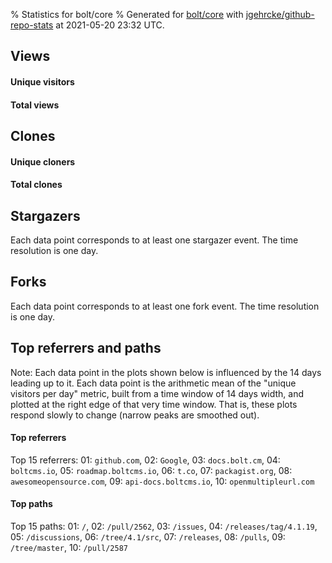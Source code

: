 % Statistics for bolt/core
% Generated for [bolt/core](https://github.com/bolt/core) with [jgehrcke/github-repo-stats](https://github.com/jgehrcke/github-repo-stats) at 2021-05-20 23:32 UTC.


## Views

#### Unique visitors
<div id="chart_views_unique" class="full-width-chart"></div>

#### Total views
<div id="chart_views_total" class="full-width-chart"></div>

<div class="pagebreak-for-print"> </div>


## Clones

#### Unique cloners
<div id="chart_clones_unique" class="full-width-chart"></div>

#### Total clones
<div id="chart_clones_total" class="full-width-chart"></div>



<div class="pagebreak-for-print"> </div>



## Stargazers

Each data point corresponds to at least one stargazer event.
The time resolution is one day.

<div id="chart_stargazers" class="full-width-chart"></div>




## Forks

Each data point corresponds to at least one fork event.
The time resolution is one day.

<div id="chart_forks" class="full-width-chart"></div>




<div class="pagebreak-for-print"> </div>



## Top referrers and paths


Note: Each data point in the plots shown below is influenced by the 14 days
leading up to it. Each data point is the arithmetic mean of the "unique
visitors per day" metric, built from a time window of 14 days width, and
plotted at the right edge of that very time window. That is, these plots
respond slowly to change (narrow peaks are smoothed out).




#### Top referrers


<div id="chart_referrers_top_n_alltime" class="full-width-chart"></div>

Top 15 referrers: 01: `github.com`, 02: `Google`, 03: `docs.bolt.cm`, 04: `boltcms.io`, 05: `roadmap.boltcms.io`, 06: `t.co`, 07: `packagist.org`, 08: `awesomeopensource.com`, 09: `api-docs.boltcms.io`, 10: `openmultipleurl.com`





#### Top paths


<div id="chart_paths_top_n_alltime" class="full-width-chart"></div>

Top 15 paths: 01: `/`, 02: `/pull/2562`, 03: `/issues`, 04: `/releases/tag/4.1.19`, 05: `/discussions`, 06: `/tree/4.1/src`, 07: `/releases`, 08: `/pulls`, 09: `/tree/master`, 10: `/pull/2587`


<script type="text/javascript">
    vegaEmbed('#chart_views_unique', {"$schema": "https://vega.github.io/schema/vega-lite/v4.8.1.json", "config": {"arc": {"fill": "#1b1e23"}, "area": {"fill": "#1b1e23"}, "axisBottom": {"domainColor": "#a9b4c4", "gridColor": "#a9b4c4", "labelColor": "#1b1e23", "labelFont": "relative-mono-11-pitch-pro, Menlo, monospace", "tickColor": "#a9b4c4", "titleColor": "#1b1e23", "titleFont": "relative-mono-11-pitch-pro, Menlo, monospace"}, "axisLeft": {"domainColor": "#a9b4c4", "gridColor": "#a9b4c4", "labelColor": "#1b1e23", "labelFont": "relative-mono-11-pitch-pro, Menlo, monospace", "tickColor": "#a9b4c4", "titleColor": "#1b1e23", "titleFont": "relative-mono-11-pitch-pro, Menlo, monospace"}, "axisX": {"grid": false}, "axisY": {"grid": false, "labelBound": true}, "background": "#FFFFFF", "group": {"fill": "#FFFFFF"}, "header": {"fontWeight": 400, "labelFont": "relative-mono-11-pitch-pro, Menlo, monospace", "titleFont": "relative-mono-11-pitch-pro, Menlo, monospace"}, "legend": {"labelFont": "relative-mono-11-pitch-pro, Menlo, monospace", "symbolSize": 200, "symbolType": "circle", "titleFont": "relative-mono-11-pitch-pro, Menlo, monospace"}, "line": {"color": "#1b1e23", "stroke": "#1b1e23"}, "path": {"stroke": "#1b1e23"}, "point": {"color": "#1b1e23", "cursor": "pointer", "filled": true, "size": 100}, "range": {"category": ["#85a2f7", "#ea9755", "#7eb36a", "#f07071", "#bc85d9", "#e587b6", "#a9b4c4", "#d4c05e", "#64b9c4"]}, "style": {"bar": {"fill": "#1b1e23"}, "text": {"font": "relative-mono-11-pitch-pro, Menlo, monospace", "fontWeight": 400}}, "symbol": {"shape": "circle"}, "title": {"anchor": "start", "font": "relative-mono-11-pitch-pro, Menlo, monospace", "fontWeight": 400}, "trail": {"color": "#1b1e23", "stroke": "#1b1e23"}, "view": {"stroke": null}}, "data": {"name": "data-6bb15feb07a9f9252d42451e95e19b18"}, "datasets": {"data-6bb15feb07a9f9252d42451e95e19b18": [{"time": "2021-05-06T00:00:00+00:00", "views_total": 110, "views_unique": 23}, {"time": "2021-05-07T00:00:00+00:00", "views_total": 208, "views_unique": 42}, {"time": "2021-05-08T00:00:00+00:00", "views_total": 46, "views_unique": 20}, {"time": "2021-05-09T00:00:00+00:00", "views_total": 69, "views_unique": 17}, {"time": "2021-05-10T00:00:00+00:00", "views_total": 126, "views_unique": 34}, {"time": "2021-05-11T00:00:00+00:00", "views_total": 371, "views_unique": 44}, {"time": "2021-05-12T00:00:00+00:00", "views_total": 113, "views_unique": 40}, {"time": "2021-05-13T00:00:00+00:00", "views_total": 83, "views_unique": 30}, {"time": "2021-05-14T00:00:00+00:00", "views_total": 184, "views_unique": 27}, {"time": "2021-05-15T00:00:00+00:00", "views_total": 83, "views_unique": 17}, {"time": "2021-05-16T00:00:00+00:00", "views_total": 63, "views_unique": 13}, {"time": "2021-05-17T00:00:00+00:00", "views_total": 305, "views_unique": 38}, {"time": "2021-05-18T00:00:00+00:00", "views_total": 258, "views_unique": 32}, {"time": "2021-05-19T00:00:00+00:00", "views_total": 161, "views_unique": 35}, {"time": "2021-05-20T00:00:00+00:00", "views_total": 343, "views_unique": 31}]}, "encoding": {"x": {"field": "time", "timeUnit": "yearmonthdate", "title": "date", "type": "temporal"}, "y": {"field": "views_unique", "scale": {"domain": [0, 48.400000000000006], "zero": true}, "title": "unique views per day", "type": "quantitative"}}, "height": 200, "mark": {"point": true, "type": "line"}, "padding": 10, "width": "container"}, {"actions": false, "renderer": "svg"}).catch(console.error);
vegaEmbed('#chart_views_total', {"$schema": "https://vega.github.io/schema/vega-lite/v4.8.1.json", "config": {"arc": {"fill": "#1b1e23"}, "area": {"fill": "#1b1e23"}, "axisBottom": {"domainColor": "#a9b4c4", "gridColor": "#a9b4c4", "labelColor": "#1b1e23", "labelFont": "relative-mono-11-pitch-pro, Menlo, monospace", "tickColor": "#a9b4c4", "titleColor": "#1b1e23", "titleFont": "relative-mono-11-pitch-pro, Menlo, monospace"}, "axisLeft": {"domainColor": "#a9b4c4", "gridColor": "#a9b4c4", "labelColor": "#1b1e23", "labelFont": "relative-mono-11-pitch-pro, Menlo, monospace", "tickColor": "#a9b4c4", "titleColor": "#1b1e23", "titleFont": "relative-mono-11-pitch-pro, Menlo, monospace"}, "axisX": {"grid": false}, "axisY": {"grid": false, "labelBound": true}, "background": "#FFFFFF", "group": {"fill": "#FFFFFF"}, "header": {"fontWeight": 400, "labelFont": "relative-mono-11-pitch-pro, Menlo, monospace", "titleFont": "relative-mono-11-pitch-pro, Menlo, monospace"}, "legend": {"labelFont": "relative-mono-11-pitch-pro, Menlo, monospace", "symbolSize": 200, "symbolType": "circle", "titleFont": "relative-mono-11-pitch-pro, Menlo, monospace"}, "line": {"color": "#1b1e23", "stroke": "#1b1e23"}, "path": {"stroke": "#1b1e23"}, "point": {"color": "#1b1e23", "cursor": "pointer", "filled": true, "size": 100}, "range": {"category": ["#85a2f7", "#ea9755", "#7eb36a", "#f07071", "#bc85d9", "#e587b6", "#a9b4c4", "#d4c05e", "#64b9c4"]}, "style": {"bar": {"fill": "#1b1e23"}, "text": {"font": "relative-mono-11-pitch-pro, Menlo, monospace", "fontWeight": 400}}, "symbol": {"shape": "circle"}, "title": {"anchor": "start", "font": "relative-mono-11-pitch-pro, Menlo, monospace", "fontWeight": 400}, "trail": {"color": "#1b1e23", "stroke": "#1b1e23"}, "view": {"stroke": null}}, "data": {"name": "data-6bb15feb07a9f9252d42451e95e19b18"}, "datasets": {"data-6bb15feb07a9f9252d42451e95e19b18": [{"time": "2021-05-06T00:00:00+00:00", "views_total": 110, "views_unique": 23}, {"time": "2021-05-07T00:00:00+00:00", "views_total": 208, "views_unique": 42}, {"time": "2021-05-08T00:00:00+00:00", "views_total": 46, "views_unique": 20}, {"time": "2021-05-09T00:00:00+00:00", "views_total": 69, "views_unique": 17}, {"time": "2021-05-10T00:00:00+00:00", "views_total": 126, "views_unique": 34}, {"time": "2021-05-11T00:00:00+00:00", "views_total": 371, "views_unique": 44}, {"time": "2021-05-12T00:00:00+00:00", "views_total": 113, "views_unique": 40}, {"time": "2021-05-13T00:00:00+00:00", "views_total": 83, "views_unique": 30}, {"time": "2021-05-14T00:00:00+00:00", "views_total": 184, "views_unique": 27}, {"time": "2021-05-15T00:00:00+00:00", "views_total": 83, "views_unique": 17}, {"time": "2021-05-16T00:00:00+00:00", "views_total": 63, "views_unique": 13}, {"time": "2021-05-17T00:00:00+00:00", "views_total": 305, "views_unique": 38}, {"time": "2021-05-18T00:00:00+00:00", "views_total": 258, "views_unique": 32}, {"time": "2021-05-19T00:00:00+00:00", "views_total": 161, "views_unique": 35}, {"time": "2021-05-20T00:00:00+00:00", "views_total": 343, "views_unique": 31}]}, "encoding": {"x": {"field": "time", "timeUnit": "yearmonthdate", "title": "date", "type": "temporal"}, "y": {"field": "views_total", "scale": {"domain": [0, 408.1], "zero": true}, "title": "total views per day", "type": "quantitative"}}, "height": 200, "mark": {"point": true, "type": "line"}, "padding": 10, "width": "container"}, {"actions": false, "renderer": "svg"}).catch(console.error);
vegaEmbed('#chart_clones_unique', {"$schema": "https://vega.github.io/schema/vega-lite/v4.8.1.json", "config": {"arc": {"fill": "#1b1e23"}, "area": {"fill": "#1b1e23"}, "axisBottom": {"domainColor": "#a9b4c4", "gridColor": "#a9b4c4", "labelColor": "#1b1e23", "labelFont": "relative-mono-11-pitch-pro, Menlo, monospace", "tickColor": "#a9b4c4", "titleColor": "#1b1e23", "titleFont": "relative-mono-11-pitch-pro, Menlo, monospace"}, "axisLeft": {"domainColor": "#a9b4c4", "gridColor": "#a9b4c4", "labelColor": "#1b1e23", "labelFont": "relative-mono-11-pitch-pro, Menlo, monospace", "tickColor": "#a9b4c4", "titleColor": "#1b1e23", "titleFont": "relative-mono-11-pitch-pro, Menlo, monospace"}, "axisX": {"grid": false}, "axisY": {"grid": false, "labelBound": true}, "background": "#FFFFFF", "group": {"fill": "#FFFFFF"}, "header": {"fontWeight": 400, "labelFont": "relative-mono-11-pitch-pro, Menlo, monospace", "titleFont": "relative-mono-11-pitch-pro, Menlo, monospace"}, "legend": {"labelFont": "relative-mono-11-pitch-pro, Menlo, monospace", "symbolSize": 200, "symbolType": "circle", "titleFont": "relative-mono-11-pitch-pro, Menlo, monospace"}, "line": {"color": "#1b1e23", "stroke": "#1b1e23"}, "path": {"stroke": "#1b1e23"}, "point": {"color": "#1b1e23", "cursor": "pointer", "filled": true, "size": 100}, "range": {"category": ["#85a2f7", "#ea9755", "#7eb36a", "#f07071", "#bc85d9", "#e587b6", "#a9b4c4", "#d4c05e", "#64b9c4"]}, "style": {"bar": {"fill": "#1b1e23"}, "text": {"font": "relative-mono-11-pitch-pro, Menlo, monospace", "fontWeight": 400}}, "symbol": {"shape": "circle"}, "title": {"anchor": "start", "font": "relative-mono-11-pitch-pro, Menlo, monospace", "fontWeight": 400}, "trail": {"color": "#1b1e23", "stroke": "#1b1e23"}, "view": {"stroke": null}}, "data": {"name": "data-510efddb98c7a81273e67f6091576f8c"}, "datasets": {"data-510efddb98c7a81273e67f6091576f8c": [{"clones_total": 0, "clones_unique": 0, "time": "2021-05-06T00:00:00+00:00"}, {"clones_total": 1, "clones_unique": 1, "time": "2021-05-07T00:00:00+00:00"}, {"clones_total": 18, "clones_unique": 3, "time": "2021-05-08T00:00:00+00:00"}, {"clones_total": 1, "clones_unique": 1, "time": "2021-05-09T00:00:00+00:00"}, {"clones_total": 44, "clones_unique": 6, "time": "2021-05-10T00:00:00+00:00"}, {"clones_total": 426, "clones_unique": 9, "time": "2021-05-11T00:00:00+00:00"}, {"clones_total": 0, "clones_unique": 0, "time": "2021-05-12T00:00:00+00:00"}, {"clones_total": 11, "clones_unique": 3, "time": "2021-05-13T00:00:00+00:00"}, {"clones_total": 98, "clones_unique": 5, "time": "2021-05-14T00:00:00+00:00"}, {"clones_total": 3, "clones_unique": 3, "time": "2021-05-15T00:00:00+00:00"}, {"clones_total": 12, "clones_unique": 7, "time": "2021-05-16T00:00:00+00:00"}, {"clones_total": 119, "clones_unique": 8, "time": "2021-05-17T00:00:00+00:00"}, {"clones_total": 160, "clones_unique": 14, "time": "2021-05-18T00:00:00+00:00"}, {"clones_total": 42, "clones_unique": 4, "time": "2021-05-19T00:00:00+00:00"}, {"clones_total": 44, "clones_unique": 3, "time": "2021-05-20T00:00:00+00:00"}]}, "encoding": {"x": {"field": "time", "timeUnit": "yearmonthdate", "title": "date", "type": "temporal"}, "y": {"field": "clones_unique", "scale": {"domain": [0, 15.400000000000002], "zero": true}, "title": "unique clones per day", "type": "quantitative"}}, "height": 200, "mark": {"point": true, "type": "line"}, "padding": 10, "width": "container"}, {"actions": false, "renderer": "svg"}).catch(console.error);
vegaEmbed('#chart_clones_total', {"$schema": "https://vega.github.io/schema/vega-lite/v4.8.1.json", "config": {"arc": {"fill": "#1b1e23"}, "area": {"fill": "#1b1e23"}, "axisBottom": {"domainColor": "#a9b4c4", "gridColor": "#a9b4c4", "labelColor": "#1b1e23", "labelFont": "relative-mono-11-pitch-pro, Menlo, monospace", "tickColor": "#a9b4c4", "titleColor": "#1b1e23", "titleFont": "relative-mono-11-pitch-pro, Menlo, monospace"}, "axisLeft": {"domainColor": "#a9b4c4", "gridColor": "#a9b4c4", "labelColor": "#1b1e23", "labelFont": "relative-mono-11-pitch-pro, Menlo, monospace", "tickColor": "#a9b4c4", "titleColor": "#1b1e23", "titleFont": "relative-mono-11-pitch-pro, Menlo, monospace"}, "axisX": {"grid": false}, "axisY": {"grid": false, "labelBound": true}, "background": "#FFFFFF", "group": {"fill": "#FFFFFF"}, "header": {"fontWeight": 400, "labelFont": "relative-mono-11-pitch-pro, Menlo, monospace", "titleFont": "relative-mono-11-pitch-pro, Menlo, monospace"}, "legend": {"labelFont": "relative-mono-11-pitch-pro, Menlo, monospace", "symbolSize": 200, "symbolType": "circle", "titleFont": "relative-mono-11-pitch-pro, Menlo, monospace"}, "line": {"color": "#1b1e23", "stroke": "#1b1e23"}, "path": {"stroke": "#1b1e23"}, "point": {"color": "#1b1e23", "cursor": "pointer", "filled": true, "size": 100}, "range": {"category": ["#85a2f7", "#ea9755", "#7eb36a", "#f07071", "#bc85d9", "#e587b6", "#a9b4c4", "#d4c05e", "#64b9c4"]}, "style": {"bar": {"fill": "#1b1e23"}, "text": {"font": "relative-mono-11-pitch-pro, Menlo, monospace", "fontWeight": 400}}, "symbol": {"shape": "circle"}, "title": {"anchor": "start", "font": "relative-mono-11-pitch-pro, Menlo, monospace", "fontWeight": 400}, "trail": {"color": "#1b1e23", "stroke": "#1b1e23"}, "view": {"stroke": null}}, "data": {"name": "data-510efddb98c7a81273e67f6091576f8c"}, "datasets": {"data-510efddb98c7a81273e67f6091576f8c": [{"clones_total": 0, "clones_unique": 0, "time": "2021-05-06T00:00:00+00:00"}, {"clones_total": 1, "clones_unique": 1, "time": "2021-05-07T00:00:00+00:00"}, {"clones_total": 18, "clones_unique": 3, "time": "2021-05-08T00:00:00+00:00"}, {"clones_total": 1, "clones_unique": 1, "time": "2021-05-09T00:00:00+00:00"}, {"clones_total": 44, "clones_unique": 6, "time": "2021-05-10T00:00:00+00:00"}, {"clones_total": 426, "clones_unique": 9, "time": "2021-05-11T00:00:00+00:00"}, {"clones_total": 0, "clones_unique": 0, "time": "2021-05-12T00:00:00+00:00"}, {"clones_total": 11, "clones_unique": 3, "time": "2021-05-13T00:00:00+00:00"}, {"clones_total": 98, "clones_unique": 5, "time": "2021-05-14T00:00:00+00:00"}, {"clones_total": 3, "clones_unique": 3, "time": "2021-05-15T00:00:00+00:00"}, {"clones_total": 12, "clones_unique": 7, "time": "2021-05-16T00:00:00+00:00"}, {"clones_total": 119, "clones_unique": 8, "time": "2021-05-17T00:00:00+00:00"}, {"clones_total": 160, "clones_unique": 14, "time": "2021-05-18T00:00:00+00:00"}, {"clones_total": 42, "clones_unique": 4, "time": "2021-05-19T00:00:00+00:00"}, {"clones_total": 44, "clones_unique": 3, "time": "2021-05-20T00:00:00+00:00"}]}, "encoding": {"x": {"field": "time", "timeUnit": "yearmonthdate", "title": "date", "type": "temporal"}, "y": {"field": "clones_total", "scale": {"domain": [0, 468.6], "zero": true}, "title": "total clones per day", "type": "quantitative"}}, "height": 200, "mark": {"point": true, "type": "line"}, "padding": 10, "width": "container"}, {"actions": false, "renderer": "svg"}).catch(console.error);
vegaEmbed('#chart_stargazers', {"$schema": "https://vega.github.io/schema/vega-lite/v4.8.1.json", "config": {"arc": {"fill": "#1b1e23"}, "area": {"fill": "#1b1e23"}, "axisBottom": {"domainColor": "#a9b4c4", "gridColor": "#a9b4c4", "labelColor": "#1b1e23", "labelFont": "relative-mono-11-pitch-pro, Menlo, monospace", "tickColor": "#a9b4c4", "titleColor": "#1b1e23", "titleFont": "relative-mono-11-pitch-pro, Menlo, monospace"}, "axisLeft": {"domainColor": "#a9b4c4", "gridColor": "#a9b4c4", "labelColor": "#1b1e23", "labelFont": "relative-mono-11-pitch-pro, Menlo, monospace", "tickColor": "#a9b4c4", "titleColor": "#1b1e23", "titleFont": "relative-mono-11-pitch-pro, Menlo, monospace"}, "axisX": {"grid": false}, "axisY": {"grid": false}, "background": "#FFFFFF", "group": {"fill": "#FFFFFF"}, "header": {"fontWeight": 400, "labelFont": "relative-mono-11-pitch-pro, Menlo, monospace", "titleFont": "relative-mono-11-pitch-pro, Menlo, monospace"}, "legend": {"labelFont": "relative-mono-11-pitch-pro, Menlo, monospace", "symbolSize": 200, "symbolType": "circle", "titleFont": "relative-mono-11-pitch-pro, Menlo, monospace"}, "line": {"color": "#1b1e23", "stroke": "#1b1e23"}, "path": {"stroke": "#1b1e23"}, "point": {"color": "#1b1e23", "cursor": "pointer", "filled": true, "size": 100}, "range": {"category": ["#85a2f7", "#ea9755", "#7eb36a", "#f07071", "#bc85d9", "#e587b6", "#a9b4c4", "#d4c05e", "#64b9c4"]}, "style": {"bar": {"fill": "#1b1e23"}, "text": {"font": "relative-mono-11-pitch-pro, Menlo, monospace", "fontWeight": 400}}, "symbol": {"shape": "circle"}, "title": {"anchor": "start", "font": "relative-mono-11-pitch-pro, Menlo, monospace", "fontWeight": 400}, "trail": {"color": "#1b1e23", "stroke": "#1b1e23"}, "view": {"stroke": null}}, "data": {"name": "data-2db7da6d2ab25a8b87ff3e6366e3c780"}, "datasets": {"data-2db7da6d2ab25a8b87ff3e6366e3c780": [{"stars_cumulative": 6.0, "time": "2018-10-02T00:00:00+00:00"}, {"stars_cumulative": 8.0, "time": "2018-10-11T14:00:00+00:00"}, {"stars_cumulative": 13.0, "time": "2018-10-21T04:00:00+00:00"}, {"stars_cumulative": 15.0, "time": "2018-10-30T18:00:00+00:00"}, {"stars_cumulative": 19.0, "time": "2018-11-09T08:00:00+00:00"}, {"stars_cumulative": 23.0, "time": "2018-11-18T22:00:00+00:00"}, {"stars_cumulative": 26.0, "time": "2018-11-28T12:00:00+00:00"}, {"stars_cumulative": 27.0, "time": "2018-12-08T02:00:00+00:00"}, {"stars_cumulative": 28.0, "time": "2018-12-17T16:00:00+00:00"}, {"stars_cumulative": 29.0, "time": "2019-01-05T20:00:00+00:00"}, {"stars_cumulative": 30.0, "time": "2019-01-15T10:00:00+00:00"}, {"stars_cumulative": 31.0, "time": "2019-01-25T00:00:00+00:00"}, {"stars_cumulative": 35.0, "time": "2019-02-03T14:00:00+00:00"}, {"stars_cumulative": 37.0, "time": "2019-02-13T04:00:00+00:00"}, {"stars_cumulative": 38.0, "time": "2019-03-04T08:00:00+00:00"}, {"stars_cumulative": 40.0, "time": "2019-03-13T22:00:00+00:00"}, {"stars_cumulative": 41.0, "time": "2019-03-23T12:00:00+00:00"}, {"stars_cumulative": 42.0, "time": "2019-04-02T02:00:00+00:00"}, {"stars_cumulative": 45.0, "time": "2019-04-11T16:00:00+00:00"}, {"stars_cumulative": 49.0, "time": "2019-04-21T06:00:00+00:00"}, {"stars_cumulative": 50.0, "time": "2019-04-30T20:00:00+00:00"}, {"stars_cumulative": 52.0, "time": "2019-05-20T00:00:00+00:00"}, {"stars_cumulative": 55.0, "time": "2019-05-29T14:00:00+00:00"}, {"stars_cumulative": 56.0, "time": "2019-06-08T04:00:00+00:00"}, {"stars_cumulative": 57.0, "time": "2019-06-17T18:00:00+00:00"}, {"stars_cumulative": 59.0, "time": "2019-07-06T22:00:00+00:00"}, {"stars_cumulative": 60.0, "time": "2019-07-16T12:00:00+00:00"}, {"stars_cumulative": 61.0, "time": "2019-07-26T02:00:00+00:00"}, {"stars_cumulative": 65.0, "time": "2019-08-04T16:00:00+00:00"}, {"stars_cumulative": 67.0, "time": "2019-08-14T06:00:00+00:00"}, {"stars_cumulative": 69.0, "time": "2019-08-23T20:00:00+00:00"}, {"stars_cumulative": 72.0, "time": "2019-09-12T00:00:00+00:00"}, {"stars_cumulative": 73.0, "time": "2019-09-21T14:00:00+00:00"}, {"stars_cumulative": 74.0, "time": "2019-10-01T04:00:00+00:00"}, {"stars_cumulative": 75.0, "time": "2019-10-10T18:00:00+00:00"}, {"stars_cumulative": 79.0, "time": "2019-10-20T08:00:00+00:00"}, {"stars_cumulative": 81.0, "time": "2019-10-29T22:00:00+00:00"}, {"stars_cumulative": 84.0, "time": "2019-11-18T02:00:00+00:00"}, {"stars_cumulative": 85.0, "time": "2019-11-27T16:00:00+00:00"}, {"stars_cumulative": 86.0, "time": "2019-12-16T20:00:00+00:00"}, {"stars_cumulative": 87.0, "time": "2019-12-26T10:00:00+00:00"}, {"stars_cumulative": 89.0, "time": "2020-01-05T00:00:00+00:00"}, {"stars_cumulative": 90.0, "time": "2020-01-14T14:00:00+00:00"}, {"stars_cumulative": 92.0, "time": "2020-01-24T04:00:00+00:00"}, {"stars_cumulative": 95.0, "time": "2020-02-02T18:00:00+00:00"}, {"stars_cumulative": 97.0, "time": "2020-02-12T08:00:00+00:00"}, {"stars_cumulative": 100.0, "time": "2020-02-21T22:00:00+00:00"}, {"stars_cumulative": 101.0, "time": "2020-03-12T02:00:00+00:00"}, {"stars_cumulative": 103.0, "time": "2020-03-31T06:00:00+00:00"}, {"stars_cumulative": 106.0, "time": "2020-04-19T10:00:00+00:00"}, {"stars_cumulative": 107.0, "time": "2020-04-29T00:00:00+00:00"}, {"stars_cumulative": 109.0, "time": "2020-05-08T14:00:00+00:00"}, {"stars_cumulative": 111.0, "time": "2020-05-27T18:00:00+00:00"}, {"stars_cumulative": 113.0, "time": "2020-06-15T22:00:00+00:00"}, {"stars_cumulative": 114.0, "time": "2020-07-05T02:00:00+00:00"}, {"stars_cumulative": 116.0, "time": "2020-07-14T16:00:00+00:00"}, {"stars_cumulative": 117.0, "time": "2020-07-24T06:00:00+00:00"}, {"stars_cumulative": 118.0, "time": "2020-08-02T20:00:00+00:00"}, {"stars_cumulative": 121.0, "time": "2020-08-12T10:00:00+00:00"}, {"stars_cumulative": 122.0, "time": "2020-08-22T00:00:00+00:00"}, {"stars_cumulative": 123.0, "time": "2020-08-31T14:00:00+00:00"}, {"stars_cumulative": 124.0, "time": "2020-09-10T04:00:00+00:00"}, {"stars_cumulative": 144.0, "time": "2020-09-19T18:00:00+00:00"}, {"stars_cumulative": 165.0, "time": "2020-09-29T08:00:00+00:00"}, {"stars_cumulative": 173.0, "time": "2020-10-08T22:00:00+00:00"}, {"stars_cumulative": 190.0, "time": "2020-10-18T12:00:00+00:00"}, {"stars_cumulative": 191.0, "time": "2020-10-28T02:00:00+00:00"}, {"stars_cumulative": 195.0, "time": "2020-11-06T16:00:00+00:00"}, {"stars_cumulative": 199.0, "time": "2020-11-16T06:00:00+00:00"}, {"stars_cumulative": 204.0, "time": "2020-11-25T20:00:00+00:00"}, {"stars_cumulative": 209.0, "time": "2020-12-05T10:00:00+00:00"}, {"stars_cumulative": 214.0, "time": "2020-12-15T00:00:00+00:00"}, {"stars_cumulative": 219.0, "time": "2020-12-24T14:00:00+00:00"}, {"stars_cumulative": 221.0, "time": "2021-01-03T04:00:00+00:00"}, {"stars_cumulative": 223.0, "time": "2021-01-12T18:00:00+00:00"}, {"stars_cumulative": 226.0, "time": "2021-01-22T08:00:00+00:00"}, {"stars_cumulative": 231.0, "time": "2021-01-31T22:00:00+00:00"}, {"stars_cumulative": 233.0, "time": "2021-02-10T12:00:00+00:00"}, {"stars_cumulative": 236.0, "time": "2021-02-20T02:00:00+00:00"}, {"stars_cumulative": 240.0, "time": "2021-03-01T16:00:00+00:00"}, {"stars_cumulative": 242.0, "time": "2021-03-11T06:00:00+00:00"}, {"stars_cumulative": 245.0, "time": "2021-03-20T20:00:00+00:00"}, {"stars_cumulative": 250.0, "time": "2021-03-30T10:00:00+00:00"}, {"stars_cumulative": 253.0, "time": "2021-04-09T00:00:00+00:00"}, {"stars_cumulative": 255.0, "time": "2021-04-18T14:00:00+00:00"}, {"stars_cumulative": 256.0, "time": "2021-04-28T04:00:00+00:00"}, {"stars_cumulative": 257.0, "time": "2021-05-07T18:00:00+00:00"}, {"stars_cumulative": 258.0, "time": "2021-05-17T08:00:00+00:00"}]}, "encoding": {"x": {"field": "time", "scale": {"domain": ["2018-09-27", "2021-05-17"]}, "timeUnit": "yearmonthdate", "title": "date", "type": "temporal"}, "y": {"field": "stars_cumulative", "scale": {"domain": [0, 283.8], "zero": true}, "title": "stargazer count (cumulative)", "type": "quantitative"}}, "height": 300, "mark": {"point": true, "type": "line"}, "padding": 10, "width": "container"}, {"actions": false, "renderer": "svg"}).catch(console.error);
vegaEmbed('#chart_forks', {"$schema": "https://vega.github.io/schema/vega-lite/v4.8.1.json", "config": {"arc": {"fill": "#1b1e23"}, "area": {"fill": "#1b1e23"}, "axisBottom": {"domainColor": "#a9b4c4", "gridColor": "#a9b4c4", "labelColor": "#1b1e23", "labelFont": "relative-mono-11-pitch-pro, Menlo, monospace", "tickColor": "#a9b4c4", "titleColor": "#1b1e23", "titleFont": "relative-mono-11-pitch-pro, Menlo, monospace"}, "axisLeft": {"domainColor": "#a9b4c4", "gridColor": "#a9b4c4", "labelColor": "#1b1e23", "labelFont": "relative-mono-11-pitch-pro, Menlo, monospace", "tickColor": "#a9b4c4", "titleColor": "#1b1e23", "titleFont": "relative-mono-11-pitch-pro, Menlo, monospace"}, "axisX": {"grid": false}, "axisY": {"grid": false}, "background": "#FFFFFF", "group": {"fill": "#FFFFFF"}, "header": {"fontWeight": 400, "labelFont": "relative-mono-11-pitch-pro, Menlo, monospace", "titleFont": "relative-mono-11-pitch-pro, Menlo, monospace"}, "legend": {"labelFont": "relative-mono-11-pitch-pro, Menlo, monospace", "symbolSize": 200, "symbolType": "circle", "titleFont": "relative-mono-11-pitch-pro, Menlo, monospace"}, "line": {"color": "#1b1e23", "stroke": "#1b1e23"}, "path": {"stroke": "#1b1e23"}, "point": {"color": "#1b1e23", "cursor": "pointer", "filled": true, "size": 100}, "range": {"category": ["#85a2f7", "#ea9755", "#7eb36a", "#f07071", "#bc85d9", "#e587b6", "#a9b4c4", "#d4c05e", "#64b9c4"]}, "style": {"bar": {"fill": "#1b1e23"}, "text": {"font": "relative-mono-11-pitch-pro, Menlo, monospace", "fontWeight": 400}}, "symbol": {"shape": "circle"}, "title": {"anchor": "start", "font": "relative-mono-11-pitch-pro, Menlo, monospace", "fontWeight": 400}, "trail": {"color": "#1b1e23", "stroke": "#1b1e23"}, "view": {"stroke": null}}, "data": {"name": "data-7f3dc62946099d5049aba9a62bf4017a"}, "datasets": {"data-7f3dc62946099d5049aba9a62bf4017a": [{"forks_cumulative": 1.0, "time": "2018-09-27T00:00:00+00:00"}, {"forks_cumulative": 3.0, "time": "2018-10-06T15:00:00+00:00"}, {"forks_cumulative": 6.0, "time": "2018-10-25T21:00:00+00:00"}, {"forks_cumulative": 9.0, "time": "2018-11-04T12:00:00+00:00"}, {"forks_cumulative": 11.0, "time": "2018-11-14T03:00:00+00:00"}, {"forks_cumulative": 12.0, "time": "2018-11-23T18:00:00+00:00"}, {"forks_cumulative": 13.0, "time": "2018-12-13T00:00:00+00:00"}, {"forks_cumulative": 15.0, "time": "2019-01-01T06:00:00+00:00"}, {"forks_cumulative": 17.0, "time": "2019-01-30T03:00:00+00:00"}, {"forks_cumulative": 18.0, "time": "2019-03-28T21:00:00+00:00"}, {"forks_cumulative": 19.0, "time": "2019-05-25T15:00:00+00:00"}, {"forks_cumulative": 20.0, "time": "2019-07-03T03:00:00+00:00"}, {"forks_cumulative": 21.0, "time": "2019-08-01T00:00:00+00:00"}, {"forks_cumulative": 23.0, "time": "2019-09-08T12:00:00+00:00"}, {"forks_cumulative": 24.0, "time": "2019-09-18T03:00:00+00:00"}, {"forks_cumulative": 25.0, "time": "2019-09-27T18:00:00+00:00"}, {"forks_cumulative": 27.0, "time": "2019-10-17T00:00:00+00:00"}, {"forks_cumulative": 28.0, "time": "2019-10-26T15:00:00+00:00"}, {"forks_cumulative": 30.0, "time": "2019-11-05T06:00:00+00:00"}, {"forks_cumulative": 31.0, "time": "2019-11-14T21:00:00+00:00"}, {"forks_cumulative": 32.0, "time": "2019-11-24T12:00:00+00:00"}, {"forks_cumulative": 33.0, "time": "2019-12-04T03:00:00+00:00"}, {"forks_cumulative": 35.0, "time": "2020-02-09T12:00:00+00:00"}, {"forks_cumulative": 37.0, "time": "2020-03-19T00:00:00+00:00"}, {"forks_cumulative": 38.0, "time": "2020-04-07T06:00:00+00:00"}, {"forks_cumulative": 39.0, "time": "2020-04-16T21:00:00+00:00"}, {"forks_cumulative": 40.0, "time": "2020-06-13T15:00:00+00:00"}, {"forks_cumulative": 42.0, "time": "2020-07-02T21:00:00+00:00"}, {"forks_cumulative": 43.0, "time": "2020-07-22T03:00:00+00:00"}, {"forks_cumulative": 45.0, "time": "2020-08-10T09:00:00+00:00"}, {"forks_cumulative": 47.0, "time": "2020-08-29T15:00:00+00:00"}, {"forks_cumulative": 48.0, "time": "2020-09-08T06:00:00+00:00"}, {"forks_cumulative": 54.0, "time": "2020-09-17T21:00:00+00:00"}, {"forks_cumulative": 57.0, "time": "2020-09-27T12:00:00+00:00"}, {"forks_cumulative": 59.0, "time": "2020-10-07T03:00:00+00:00"}, {"forks_cumulative": 64.0, "time": "2020-10-16T18:00:00+00:00"}, {"forks_cumulative": 65.0, "time": "2020-10-26T09:00:00+00:00"}, {"forks_cumulative": 67.0, "time": "2020-11-14T15:00:00+00:00"}, {"forks_cumulative": 70.0, "time": "2020-11-24T06:00:00+00:00"}, {"forks_cumulative": 71.0, "time": "2020-12-03T21:00:00+00:00"}, {"forks_cumulative": 72.0, "time": "2020-12-13T12:00:00+00:00"}, {"forks_cumulative": 75.0, "time": "2021-01-01T18:00:00+00:00"}, {"forks_cumulative": 76.0, "time": "2021-02-09T06:00:00+00:00"}, {"forks_cumulative": 78.0, "time": "2021-02-18T21:00:00+00:00"}, {"forks_cumulative": 79.0, "time": "2021-03-10T03:00:00+00:00"}, {"forks_cumulative": 81.0, "time": "2021-04-08T00:00:00+00:00"}, {"forks_cumulative": 83.0, "time": "2021-04-17T15:00:00+00:00"}, {"forks_cumulative": 84.0, "time": "2021-04-27T06:00:00+00:00"}, {"forks_cumulative": 85.0, "time": "2021-05-16T12:00:00+00:00"}]}, "encoding": {"x": {"field": "time", "scale": {"domain": ["2018-09-27", "2021-05-17"]}, "timeUnit": "yearmonthdate", "title": "date", "type": "temporal"}, "y": {"field": "forks_cumulative", "scale": {"domain": [0, 93.50000000000001], "zero": true}, "title": "fork count (cumulative)", "type": "quantitative"}}, "height": 300, "mark": {"point": true, "type": "line"}, "padding": 10, "width": "container"}, {"actions": false, "renderer": "svg"}).catch(console.error);
vegaEmbed('#chart_referrers_top_n_alltime', {"$schema": "https://vega.github.io/schema/vega-lite/v4.8.1.json", "config": {"arc": {"fill": "#1b1e23"}, "area": {"fill": "#1b1e23"}, "axisBottom": {"domainColor": "#a9b4c4", "gridColor": "#a9b4c4", "labelColor": "#1b1e23", "labelFont": "relative-mono-11-pitch-pro, Menlo, monospace", "tickColor": "#a9b4c4", "titleColor": "#1b1e23", "titleFont": "relative-mono-11-pitch-pro, Menlo, monospace"}, "axisLeft": {"domainColor": "#a9b4c4", "gridColor": "#a9b4c4", "labelColor": "#1b1e23", "labelFont": "relative-mono-11-pitch-pro, Menlo, monospace", "tickColor": "#a9b4c4", "titleColor": "#1b1e23", "titleFont": "relative-mono-11-pitch-pro, Menlo, monospace"}, "axisX": {"grid": false}, "axisY": {"grid": false}, "background": "#FFFFFF", "group": {"fill": "#FFFFFF"}, "header": {"fontWeight": 400, "labelFont": "relative-mono-11-pitch-pro, Menlo, monospace", "titleFont": "relative-mono-11-pitch-pro, Menlo, monospace"}, "legend": {"labelFont": "relative-mono-11-pitch-pro, Menlo, monospace", "symbolSize": 200, "symbolType": "circle", "titleFont": "relative-mono-11-pitch-pro, Menlo, monospace"}, "line": {"color": "#1b1e23", "stroke": "#1b1e23"}, "path": {"stroke": "#1b1e23"}, "point": {"color": "#1b1e23", "cursor": "pointer", "filled": true, "size": 50}, "range": {"category": ["#85a2f7", "#ea9755", "#7eb36a", "#f07071", "#bc85d9", "#e587b6", "#a9b4c4", "#d4c05e", "#64b9c4"]}, "style": {"bar": {"fill": "#1b1e23"}, "text": {"font": "relative-mono-11-pitch-pro, Menlo, monospace", "fontWeight": 400}}, "symbol": {"shape": "circle"}, "title": {"anchor": "start", "font": "relative-mono-11-pitch-pro, Menlo, monospace", "fontWeight": 400}, "trail": {"color": "#1b1e23", "stroke": "#1b1e23"}, "view": {"stroke": null}}, "data": {"name": "data-7f68290855c385d7678039ade491fa22"}, "datasets": {"data-7f68290855c385d7678039ade491fa22": [{"referrer": "github.com", "time": "2021-05-20T00:00:00+00:00", "views_unique": 137, "views_unique_norm": 9.785714285714286}, {"referrer": "Google", "time": "2021-05-20T00:00:00+00:00", "views_unique": 73, "views_unique_norm": 5.214285714285714}, {"referrer": "docs.bolt.cm", "time": "2021-05-20T00:00:00+00:00", "views_unique": 43, "views_unique_norm": 3.0714285714285716}, {"referrer": "boltcms.io", "time": "2021-05-20T00:00:00+00:00", "views_unique": 15, "views_unique_norm": 1.0714285714285714}, {"referrer": "roadmap.boltcms.io", "time": "2021-05-20T00:00:00+00:00", "views_unique": 14, "views_unique_norm": 1.0}, {"referrer": "t.co", "time": "2021-05-20T00:00:00+00:00", "views_unique": 5, "views_unique_norm": 0.35714285714285715}, {"referrer": "packagist.org", "time": "2021-05-20T00:00:00+00:00", "views_unique": 2, "views_unique_norm": 0.14285714285714285}, {"referrer": "awesomeopensource.com", "time": "2021-05-20T00:00:00+00:00", "views_unique": 2, "views_unique_norm": 0.14285714285714285}, {"referrer": "api-docs.boltcms.io", "time": "2021-05-20T00:00:00+00:00", "views_unique": 2, "views_unique_norm": 0.14285714285714285}, {"referrer": "openmultipleurl.com", "time": "2021-05-20T00:00:00+00:00", "views_unique": 1, "views_unique_norm": 0.07142857142857142}]}, "encoding": {"color": {"field": "referrer", "sort": {"field": "order"}, "type": "nominal"}, "x": {"field": "time", "timeUnit": "yearmonthdate", "title": "date", "type": "temporal"}, "y": {"field": "views_unique_norm", "scale": {"domain": [0, 10.764285714285716], "zero": true}, "title": "unique visitors per day (mean from last 14 days)", "type": "quantitative"}}, "height": 300, "mark": {"point": true, "type": "line"}, "padding": 10, "width": "container"}, {"actions": false, "renderer": "svg"}).catch(console.error);
vegaEmbed('#chart_paths_top_n_alltime', {"$schema": "https://vega.github.io/schema/vega-lite/v4.8.1.json", "config": {"arc": {"fill": "#1b1e23"}, "area": {"fill": "#1b1e23"}, "axisBottom": {"domainColor": "#a9b4c4", "gridColor": "#a9b4c4", "labelColor": "#1b1e23", "labelFont": "relative-mono-11-pitch-pro, Menlo, monospace", "tickColor": "#a9b4c4", "titleColor": "#1b1e23", "titleFont": "relative-mono-11-pitch-pro, Menlo, monospace"}, "axisLeft": {"domainColor": "#a9b4c4", "gridColor": "#a9b4c4", "labelColor": "#1b1e23", "labelFont": "relative-mono-11-pitch-pro, Menlo, monospace", "tickColor": "#a9b4c4", "titleColor": "#1b1e23", "titleFont": "relative-mono-11-pitch-pro, Menlo, monospace"}, "axisX": {"grid": false}, "axisY": {"grid": false}, "background": "#FFFFFF", "group": {"fill": "#FFFFFF"}, "header": {"fontWeight": 400, "labelFont": "relative-mono-11-pitch-pro, Menlo, monospace", "titleFont": "relative-mono-11-pitch-pro, Menlo, monospace"}, "legend": {"labelFont": "relative-mono-11-pitch-pro, Menlo, monospace", "symbolSize": 200, "symbolType": "circle", "titleFont": "relative-mono-11-pitch-pro, Menlo, monospace"}, "line": {"color": "#1b1e23", "stroke": "#1b1e23"}, "path": {"stroke": "#1b1e23"}, "point": {"color": "#1b1e23", "cursor": "pointer", "filled": true, "size": 50}, "range": {"category": ["#85a2f7", "#ea9755", "#7eb36a", "#f07071", "#bc85d9", "#e587b6", "#a9b4c4", "#d4c05e", "#64b9c4"]}, "style": {"bar": {"fill": "#1b1e23"}, "text": {"font": "relative-mono-11-pitch-pro, Menlo, monospace", "fontWeight": 400}}, "symbol": {"shape": "circle"}, "title": {"anchor": "start", "font": "relative-mono-11-pitch-pro, Menlo, monospace", "fontWeight": 400}, "trail": {"color": "#1b1e23", "stroke": "#1b1e23"}, "view": {"stroke": null}}, "data": {"name": "data-930067635998df19ec01f67f933ce551"}, "datasets": {"data-930067635998df19ec01f67f933ce551": [{"path": "/", "time": "2021-05-20T00:00:00+00:00", "views_unique": 160, "views_unique_norm": 11.428571428571429}, {"path": "/pull/2562", "time": "2021-05-20T00:00:00+00:00", "views_unique": 44, "views_unique_norm": 3.142857142857143}, {"path": "/issues", "time": "2021-05-20T00:00:00+00:00", "views_unique": 36, "views_unique_norm": 2.5714285714285716}, {"path": "/releases/tag/4.1.19", "time": "2021-05-20T00:00:00+00:00", "views_unique": 19, "views_unique_norm": 1.3571428571428572}, {"path": "/discussions", "time": "2021-05-20T00:00:00+00:00", "views_unique": 18, "views_unique_norm": 1.2857142857142858}, {"path": "/tree/4.1/src", "time": "2021-05-20T00:00:00+00:00", "views_unique": 17, "views_unique_norm": 1.2142857142857142}, {"path": "/releases", "time": "2021-05-20T00:00:00+00:00", "views_unique": 15, "views_unique_norm": 1.0714285714285714}, {"path": "/pulls", "time": "2021-05-20T00:00:00+00:00", "views_unique": 13, "views_unique_norm": 0.9285714285714286}, {"path": "/tree/master", "time": "2021-05-20T00:00:00+00:00", "views_unique": 8, "views_unique_norm": 0.5714285714285714}, {"path": "/pull/2587", "time": "2021-05-20T00:00:00+00:00", "views_unique": 4, "views_unique_norm": 0.2857142857142857}]}, "encoding": {"color": {"field": "path", "sort": {"field": "order"}, "type": "nominal"}, "x": {"field": "time", "timeUnit": "yearmonthdate", "title": "date", "type": "temporal"}, "y": {"field": "views_unique_norm", "scale": {"domain": [0, 12.571428571428573], "zero": true}, "title": "unique visitors per day (mean from last 14 days)", "type": "quantitative"}}, "height": 300, "mark": {"point": true, "type": "line"}, "padding": 10, "width": "container"}, {"actions": false, "renderer": "svg"}).catch(console.error);
    </script>